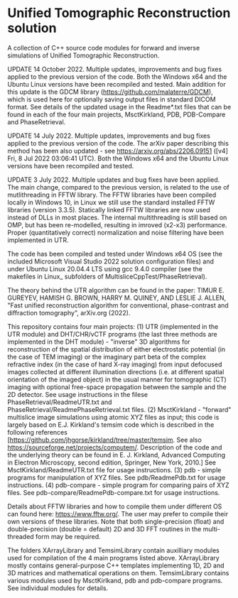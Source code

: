 # Unified Tomographic Reconstruction solution
A collection of C++ source code modules for forward and inverse simulations of Unified Tomographic Reconstruction.

UPDATE 14 October 2022. Multiple updates, improvements and bug fixes applied to the previous version of the code. Both the Windows x64 and the Ubuntu Linux versions have been recompiled and tested. Main addition for this update is the GDCM library (https://github.com/malaterre/GDCM), which is used here for optionally saving output files in standard DICOM format. See details of the updated usage in the Readme*.txt files that can be found in each of the four main projects, MsctKirkland, PDB, PDB-Compare and PhaseRetrieval.

UPDATE 14 July 2022. Multiple updates, improvements and bug fixes applied to the previous version of the code. The arXiv paper describing this method has been also updated - see https://arxiv.org/abs/2206.09151 ([v4] Fri, 8 Jul 2022 03:06:41 UTC). Both the Windows x64 and the Ubuntu Linux versions have been recompiled and tested.

UPDATE 3 July 2022. Multiple updates and bug fixes have been applied. The main change, compared to the previous version, is related to the use of mutlithreading in FFTW library. The FFTW libraries have been compiled locally in Windows 10, in Linux we still use the standard installed FFTW libraries (version 3.3.5). Statically linked FFTW libraries are now used instead of DLLs in most places. The internal multithreading is still based on OMP, but has been re-modelled, resulting in imroved (x2-x3) performance. Proper (quantitatively correct) normalization and noise filtering have been implemented in UTR.

The code has been compiled and tested under Windows x64 OS (see the included Microsoft Visual Studio 2022 solution configuration files) and under Ubuntu Linux 20.04.4 LTS using gcc 9.4.0 compiler (see the makefiles in Linux_ subfolders of MultisliceCppTest/PhaseRetrieval).

The theory behind the UTR algorithm can be found in the paper: TIMUR E. GUREYEV, HAMISH G. BROWN, HARRY M. QUINEY, AND LESLIE J. ALLEN, "Fast unified reconstruction algorithm for conventional, phase-contrast and diffraction tomography", arXiv.org (2022).

This repository contains four main projects: 
(1) UTR (implemented in the UTR module) and DHT/CHR/vCTF programs (the last three methods are implemented in the DHT module) - "inverse" 3D algorithms for reconstruction of the spatial distribution of either electrostatic potential (in the case of TEM imaging) or the imaginary part beta of the complex refractive index (in the case of hard X-ray imaging) from input defocused images collected at different illumination directions (i.e. at different spatial orientation of the imaged object) in the usual manner for tomographic (CT) imaging with optional free-space propagation between the sample and the 2D detector. See usage instructions in the filese PhaseRetrieval/ReadmeUTR.txt and PhaseRetrieval/ReadmePhaseRetrieval.txt files.
(2) MsctKirkland - "forward" multislice image simulations using atomic XYZ files as input; this code is largely based on E.J. Kirkland's temsim code which is described in the following references [https://github.com/jhgorse/kirkland/tree/master/temsim. See also https://sourceforge.net/projects/computem/. 
Description of the code and the underlying theory can be found in E. J. Kirkland, Advanced  Computing in Electron Microscopy, second edition, Springer, New York, 2010.] 
See MsctKirkland/ReadmeUTR.txt file for usage instructions.
(3) pdb - simple programs for manipulation of XYZ files. See pdb/ReadmePdb.txt for usage instructions.
(4) pdb-compare - simple program for comparing pairs of XYZ files. See pdb-compare/ReadmePdb-compare.txt for usage instructions.

Details about FFTW libraries and how to compile them under different OS can found here: https://www.fftw.org/. The user may prefer to compile their own versions of these libraries. Note that both single-precision (float) and double-precision (double = default) 2D and 3D FFT routines in the multi-threaded form may be required.

The folders XArrayLibrary and TemsimLibrary contain auxilliary modules used for compilation of the 4 main programs listed above. XArrayLibrary mostly contains general-purpose C++ templates implementing 1D, 2D and 3D matrices and mathematical operations on them. TemsimLibrary contains various modules used by MsctKirlkand, pdb and pdb-compare programs. See individual modules for details.
